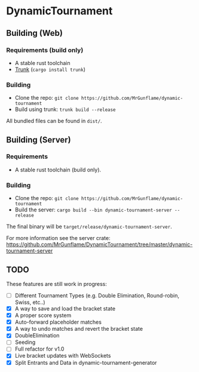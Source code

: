 # DynamicTournament

## Building (Web)

### Requirements (build only)

- A stable rust toolchain
- [Trunk](https://crates.io/crates/trunk) (`cargo install trunk`)

### Building

- Clone the repo: `git clone https://github.com/MrGunflame/dynamic-tournament`
- Build using trunk: `trunk build --release`

All bundled files can be found in `dist/`.

## Building (Server)

### Requirements

- A stable rust toolchain (build only).

### Building

- Clone the repo: `git clone https://github.com/MrGunflame/dynamic-tournament`
- Build the server: `cargo build --bin dynamic-tournament-server --release`

The final binary will be `target/release/dynamic-tournament-server`.

For more information see the server crate: https://github.com/MrGunflame/DynamicTournament/tree/master/dynamic-tournament-server

## TODO

These features are still work in progress:
- [ ] Different Tournament Types (e.g. Double Elimination, Round-robin, Swiss, etc..)
- [x] A way to save and load the bracket state
- [x] A proper score system
- [x] Auto-forward placeholder matches
- [x] A way to undo matches and revert the bracket state
- [x] DoubleElimination
- [ ] Seeding
- [ ] Full refactor for v1.0
- [x] Live bracket updates with WebSockets
- [x] Split Entrants and Data in dynamic-tournament-generator
